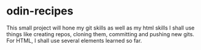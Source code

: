 # odin-recipes
This small project will hone my git skills as well as my html skills
I shall use things like creating repos, cloning them, committing and pushing new gits.
For HTML, I shall use several elements learned so far.
